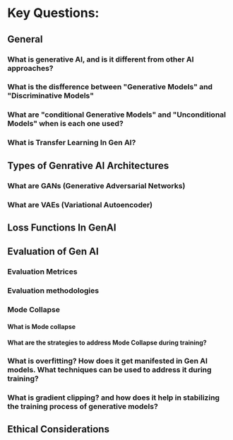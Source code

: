 # Key Questions:

## General
### What is generative AI, and is it different from other AI approaches?


### What is the disfference between "Generative Models" and "Discriminative Models"

### What are "conditional Generative Models" and "Unconditional Models" when is each one used?

####

### What is Transfer Learning In Gen AI?




## Types of Genrative AI Architectures
### What are GANs (Generative Adversarial Networks)

### What are VAEs (Variational Autoencoder)


## Loss Functions In GenAI


## Evaluation of Gen AI

### Evaluation Metrices

### Evaluation methodologies



### Mode Collapse

#### What is Mode collapse

#### What are the strategies to address Mode Collapse during training?

### What is overfitting? How does it get manifested in Gen AI models. What techniques can be used to  address it during training?

### What is gradient clipping? and how does it help in stabilizing the training process of generative models?


## Ethical Considerations